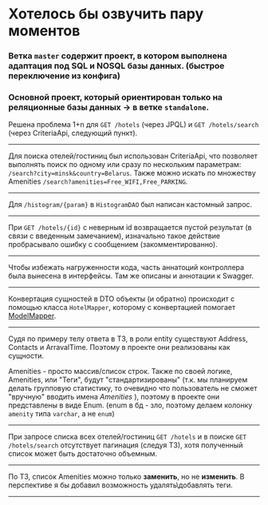 
# Хотелось бы озвучить пару моментов

### Ветка `master` содержит проект, в котором выполнена адаптация под SQL и NOSQL базы данных. (быстрое переключение из конфига)
### Основной проект, который ориентирован только на реляционные базы данных -> в ветке `standalone`.

Решена проблема 1+n для `GET /hotels` (через JPQL) и  `GET /hotels/search` (через CriteriaApi, следующий пункт).

---
Для поиска отелей/гостиниц был использован CriteriaApi, что позволяет выполнять поиск по одному или сразу по нескольким параметрам:  `/search?city=minsk&country=Belarus`. Также можно искать по множеству Amenities `/search?amenities=Free_WIFI,Free_PARKING`. 

---
Для `/histogram/{param}` в `HistogramDAO` был написан кастомный запрос.

---
При `GET /hotels/{id}` с неверным id возвращается пустой результат (в связи с введенным замечанием), изначально такое действие пробрасывало ошибку с сообщением (закомментированно).

---
Чтобы избежать нагруженности кода, часть аннатоций контроллера была вынесена в интерфейсы. Там же описаны и аннотации к Swagger.


---
Конвертация сущностей в DTO объекты (и обратно) происходит с помощью класса `HotelMapper`, которому с конвертацией помогает [ModelMapper](https://modelmapper.org/).

---
Судя по примеру телу ответа в ТЗ, в роли entity существуют Address, Contacts и ArravalTime. Поэтому в проекте они реализованы как сущности.

Amenities - просто массив/список строк. Также по своей логике, Amenities, или "Теги", будут "стандартизированы" (т.к. мы планируем делать групповую статистику, то очевидно что пользователь не сможет "вручную" вводить имена *Amenities* ), поэтому в проекте они представлены в виде Enum. (enum в бд - зло, поэтому делаем колонку `amenity` типа `varchar`, а не `enum`)

---
При запросе списка всех отелей/гостиниц `GET /hotels` и в поиске `GET /hotels/search` отсутствует пагинация (следуя ТЗ), хотя полученный список может быть достаточно объемным.

---
По ТЗ, список Amenities можно только **заменить**, но не **изменить**. В перспективе я бы добавил возможность удалять\добавлять теги.

---

